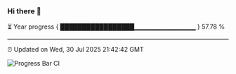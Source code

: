 ### Hi there 👋

⏳ Year progress { █████████████████▁▁▁▁▁▁▁▁▁▁▁▁▁ } 57.78 %

---

⏰ Updated on Wed, 30 Jul 2025 21:42:42 GMT

![Progress Bar CI](https://github.com/IshwaranRudhara/GIT-ACTION/workflows/Progress%20Bar%20CI/badge.svg)

